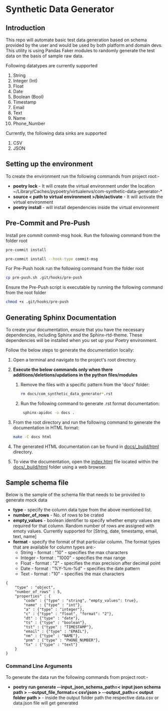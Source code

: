 # Synthetic Data Generator

## Introduction
This repo will automate basic test data generation based on schema provided by the user and would be used by both platform and domain devs.
This utility is using Pandas Faker modules to randomly generate the test data on the basis of sample raw data.

Following datatypes are currently supported
1. String
2. Integer (Int)
3. Float
4. Date
5. Boolean (Bool)
6. Timestamp
7. Email
8. Text
9. Name
10. Phone_Number

Currently, the following data sinks are supported
1. CSV
2. JSON

## Setting up the environment
To create the environment run the following commands from project root:-
* **poetry lock** - It will create the virtual environment under the location ~/Library/Caches/pypoetry/virtualenvs/com-synthetic-data-generator-*
* **source < path to virtual environment >/bin/activate** - It will activate the virtual environment
* **poetry install** - will install dependencies inside the virtual environment

## Pre-Commit and Pre-Push
Install pre commit commit-msg hook. Run the following command from the folder root

```bash
pre-commit install
```

```bash
pre-commit install --hook-type commit-msg
```

For Pre-Push hook run the following command from the folder root

```bash
cp pre-push.sh .git/hooks/pre-push
```

Ensure the Pre-Push script is executable by running the following command from the root folder

```bash
chmod +x .git/hooks/pre-push
```

## Generating Sphinx Documentation
To create your documentation, ensure that you have the necessary dependencies, including Sphinx and the Sphinx-rtd-theme. These dependencies will be installed when you set up your Poetry environment.

Follow the below steps to generate the documentation locally:

1. Open a terminal and navigate to the project's root directory.
2. **Execute the below commands only when there additions/deletions/updations in the python files/modules**

   1. Remove the files with a specific pattern from the 'docs' folder:
      ```bash
      rm docs/com_synthetic_data_generator*.rst
      ```
   2. Run the following command to generate .rst format documentation:
      ```bash
       sphinx-apidoc -o docs .
      ```

3. From the root directory and run the following command to generate the documentation in HTML format:

   ```bash
   make -C docs html
   ```

4. The generated HTML documentation can be found in [docs/_build/html](docs/_build/html) directory.

5. To view the documentation, open the [index.html](docs/_build/html/index.html) file located within the [docs/_build/html](docs/_build/html) folder using a web browser.


## Sample schema file

Below is the sample of the schema file that needs to be provided to generate mock data

* **type** - specify the column data type from the above mentioned list.
* **number_of_rows** - No. of rows to be crated
* **empty_values** - boolean identifier to specify whether empty values are required for that column. Random number of rows are assigned with emoty values. Currently supported for [String, date, timestamp, email, text, name]
* **format** - specify the format of that particular column. The format types that are available for column types are:-
  * String - format : "10" - specifies the max characters
  * Integer - format : "1000" - specifies the max range
  * Float - format : "2" - specifies the max precision after decimal point
  * Date - format : "%Y-%m-%d" - specifies the date pattern
  * Text - format : "10" - specifies the max characters

```
{
    "type" : "object",
    "number_of_rows" : 5,
    "properties" : {
        "code" : {"type" : "string", "empty_values": true},
        "name" : {"type" : "int"},
        "a" : {"type" : "integer"},
        "c" : {"type" : "float", "format": "2"},
        "dt" : {"type" : "date"},
        "ts" : {"type" : "boolean"},
        "tst" : {"type" : "TIMESTAMP"},
        "email" : {"type" : "EMAIL"},
        "nm" : {"type" : "NAME"},
        "pnm" : {"type" : "PHONE_NUMBER"},
        "tx" : {"type" : "text"}
    }
}

```

### Command Line Arguments

To generate the data run the following commands from project root:-

* **poetry run generate --input_json_schema_path=< input json schema path > --output_file_format=< csv\json > --output_path=< output folder path >** - inside the output folder path the respective data.csv or data.json file will get generated
